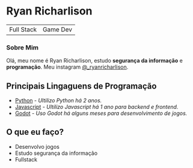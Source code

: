 # Ryan Richarlison

<table>
<tr>
<td>
  Full Stack
</td>
<td>
  Game Dev
</td>
</tr>
</table>

### Sobre Mim

Olá, meu nome é Ryan Richarlison, estudo **segurança da informação** e **programação**.
Meu instagram [@\_ryanricharlison](https://www.instagram.com/_ryanricharlison/).

## Principais Lingaguens de Programação

- [Python](https://www.python.org/) - *Ultilizo Python há 2 anos.*
- [Javascript]() - *Ultilizo Javascript há 1 ano para backend e frontend.*
- [Godot](https://godotengine.org/) - *Uso Godot há alguns meses para desenvolvimento de jogos.*


## O que eu faço?
- Desenvolvo jogos
- Estudo segurança da informação
- Fullstack
